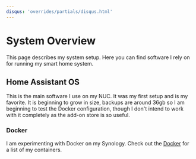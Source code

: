 ```yaml
---
disqus: 'overrides/partials/disqus.html'
---
```


# System Overview

This page describes my system setup. Here you can find software I rely on for running my smart home system.

## Home Assistant OS

This is the main software I use on my NUC. It was my first setup and is my favorite. It is beginning to grow in size, backups are around 36gb so I am beginning to test the Docker configuration, though I don't intend to work with it completely as the add-on store is so useful.

### Docker

I am experimenting with Docker on my Synology. Check out the [Docker](docker.md) for a list of my containers.

